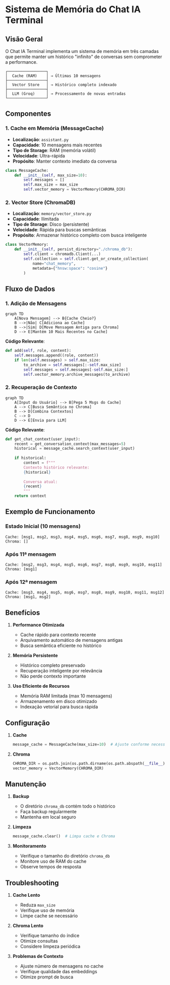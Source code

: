 # Sistema de Memória do Chat IA Terminal

## Visão Geral

O Chat IA Terminal implementa um sistema de memória em três camadas que permite manter um histórico "infinito" de conversas sem comprometer a performance.

```
┌─────────────────┐
│  Cache (RAM)    │ → Últimas 10 mensagens
├─────────────────┤
│  Vector Store   │ → Histórico completo indexado
├─────────────────┤
│  LLM (Groq)     │ → Processamento de novas entradas
└─────────────────┘
```

## Componentes

### 1. Cache em Memória (MessageCache)

- **Localização**: `assistant.py`
- **Capacidade**: 10 mensagens mais recentes
- **Tipo de Storage**: RAM (memória volátil)
- **Velocidade**: Ultra-rápida
- **Propósito**: Manter contexto imediato da conversa

```python
class MessageCache:
    def __init__(self, max_size=10):
        self.messages = []
        self.max_size = max_size
        self.vector_memory = VectorMemory(CHROMA_DIR)
```

### 2. Vector Store (ChromaDB)

- **Localização**: `memory/vector_store.py`
- **Capacidade**: Ilimitada
- **Tipo de Storage**: Disco (persistente)
- **Velocidade**: Rápida para buscas semânticas
- **Propósito**: Armazenar histórico completo com busca inteligente

```python
class VectorMemory:
    def __init__(self, persist_directory="./chroma_db"):
        self.client = chromadb.Client(...)
        self.collection = self.client.get_or_create_collection(
            name="chat_memory",
            metadata={"hnsw:space": "cosine"}
        )
```

## Fluxo de Dados

### 1. Adição de Mensagens

```mermaid
graph TD
    A[Nova Mensagem] --> B{Cache Cheio?}
    B -->|Não| C[Adiciona ao Cache]
    B -->|Sim| D[Move Mensagem Antiga para Chroma]
    D --> E[Mantém 10 Mais Recentes no Cache]
```

**Código Relevante**:
```python
def add(self, role, content):
    self.messages.append((role, content))
    if len(self.messages) > self.max_size:
        to_archive = self.messages[:-self.max_size]
        self.messages = self.messages[-self.max_size:]
        self.vector_memory.archive_messages(to_archive)
```

### 2. Recuperação de Contexto

```mermaid
graph TD
    A[Input do Usuário] --> B[Pega 5 Msgs do Cache]
    A --> C[Busca Semântica no Chroma]
    B --> D[Combina Contextos]
    C --> D
    D --> E[Envia para LLM]
```

**Código Relevante**:
```python
def get_chat_context(user_input):
    recent = get_conversation_context(max_messages=5)
    historical = message_cache.search_context(user_input)
    
    if historical:
        context = f"""
        Contexto histórico relevante:
        {historical}
        
        Conversa atual:
        {recent}
        """
    return context
```

## Exemplo de Funcionamento

### Estado Inicial (10 mensagens)
```
Cache: [msg1, msg2, msg3, msg4, msg5, msg6, msg7, msg8, msg9, msg10]
Chroma: []
```

### Após 11ª mensagem
```
Cache: [msg2, msg3, msg4, msg5, msg6, msg7, msg8, msg9, msg10, msg11]
Chroma: [msg1]
```

### Após 12ª mensagem
```
Cache: [msg3, msg4, msg5, msg6, msg7, msg8, msg9, msg10, msg11, msg12]
Chroma: [msg1, msg2]
```

## Benefícios

1. **Performance Otimizada**
   - Cache rápido para contexto recente
   - Arquivamento automático de mensagens antigas
   - Busca semântica eficiente no histórico

2. **Memória Persistente**
   - Histórico completo preservado
   - Recuperação inteligente por relevância
   - Não perde contexto importante

3. **Uso Eficiente de Recursos**
   - Memória RAM limitada (max 10 mensagens)
   - Armazenamento em disco otimizado
   - Indexação vetorial para busca rápida

## Configuração

1. **Cache**
   ```python
   message_cache = MessageCache(max_size=10)  # Ajuste conforme necessário
   ```

2. **Chroma**
   ```python
   CHROMA_DIR = os.path.join(os.path.dirname(os.path.abspath(__file__)), 'chroma_db')
   vector_memory = VectorMemory(CHROMA_DIR)
   ```

## Manutenção

1. **Backup**
   - O diretório `chroma_db` contém todo o histórico
   - Faça backup regularmente
   - Mantenha em local seguro

2. **Limpeza**
   ```python
   message_cache.clear()  # Limpa cache e Chroma
   ```

3. **Monitoramento**
   - Verifique o tamanho do diretório `chroma_db`
   - Monitore uso de RAM do cache
   - Observe tempos de resposta

## Troubleshooting

1. **Cache Lento**
   - Reduza `max_size`
   - Verifique uso de memória
   - Limpe cache se necessário

2. **Chroma Lento**
   - Verifique tamanho do índice
   - Otimize consultas
   - Considere limpeza periódica

3. **Problemas de Contexto**
   - Ajuste número de mensagens no cache
   - Verifique qualidade das embeddings
   - Otimize prompt de busca
